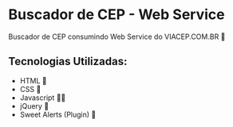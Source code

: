 # Buscador de CEP - Web Service
Buscador de CEP consumindo Web Service do VIACEP.COM.BR 🎈


## Tecnologias Utilizadas:
* HTML 🦴
* CSS 💅
* Javascript 🦸‍♂️
* jQuery 💛
* Sweet Alerts (Plugin) 🎉
